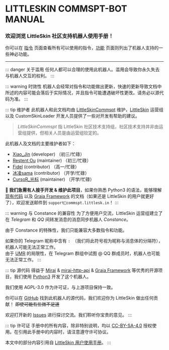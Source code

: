 # LITTLESKIN COMMSPT-BOT MANUAL

<h3>欢迎浏览 LittleSkin 社区支持机器人使用手册！</h3>


你可以在 [指令](commands.md) 页面查看所有可以使用的指令，[功能](functions.md) 页面则列出了机器人支持的一些神必功能。

---

::: danger 关于滥用
任何人都可以合理的使用此机器人。滥用会导致你永久失去与机器人交互的权利。
:::

::: warning 时效性
机器人会经常对指令和功能做出更新，快速的更新导致文档中所述的内容可能会落后于实际情况，并且指令可能遭遇破坏性更改。请务必以源代码为准。
:::

::: tip 维护者
此机器人和此文档均由 [LittleSkinCommspt](https://github.com/LittleSkinCommspt) 维护，[LittleSkin](https://littlesk.in/) 运营组以及 CustomSkinLoader 开发人员提供了一些对开发有帮助的建议。

> *LittleSkinCommspt* 指 LittleSkin 社区技术支持组，社区技术支持并非由运营组提供，但相关人员是由运营组钦定的。

此机器人及文档的主要维护者如下：
- [Xiao\_Jin](https://github.com/jinzhijie) (developer) （初三/忙碌）
- [Restent Ou](https://github.com/Restent) (maintainer) （初三/忙碌）
- [Fidel](https://github.com/Fidelxyz) (contributor) （高一/忙碌）
- [冰凌sama](https://github.com/bingling-sama) (contributor) （开学/忙碌）
- [CursoR_光标](https://github.com/CursoR-S) (maintainer) （开学/忙碌）

**📣 我们急需有人接手开发 & 维护此项目**，如果你熟悉 Python3 的语法，能够理解 [现有代码](https://github.com/LittleSkinCommspt/commspt-bot) 以及 [Graia Framework](https://github.com/GraiaProject/Application) 的文档（如果还是 LittleSkin 的用户就更好了），欢迎发送邮件到 `support📧commspt.littlesk.in`！
:::

::: warning 与 Constance 的兼容性
为了方便用户交流，LittleSkin 运营组建立了在 *Telegram* 和 *QQ* 间转发消息的消息同步机器人 *Constance*。

由于 Constance 的特殊性，我们只能兼容大多数指令和功能。

如果你的 Telegram 昵称中含有 `: `（我们将此符号视为昵称与消息体的分隔符），机器人可能无法正常工作。  
由于 [UMR](https://github.com/JQ-Networks/UnifiedMessageRelay) 的局限性，在 Telegram 群组中试图 @ QQ 群成员时，机器人也可能无法正常工作。
:::

::: tip 源代码
得益于 [Mirai](https://github.com/mamoe/mirai) & [mirai-http-api](https://github.com/project-mirai/mirai-api-http) & [Graia Framework](https://github.com/GraiaProject/Application) 等优秀的开源项目，我们使用 [Python3](https://www.python.org/) 开发了这个机器人。

我们使用 AGPL-3.0 作为许可证，与上游项目保持一致。

你可以在 [GitHub](https://github.com/LittleSkinCommspt/commspt-bot) 找到此机器人的源代码，我们欢迎你为 LittleSkin 做出任何贡献！ ~~即使可能有些微不足道~~

欢迎打开新的 [Issues](https://github.com/LittleSkinCommspt/commspt-bot/issues) 进行探讨交流。我们聆听你宝贵的意见。
:::

::: tip 许可证
手册中的所有内容，除非特别说明，均以 [CC-BY-SA-4.0](https://creativecommons.org/licenses/by-sa/4.0/deed.zh) 授权使用。在引用此手册中的内容时，请注意遵守许可协议。

本文中的部分内容引用自 [LittleSkin 用户使用手册](https://manual.littlesk.in/)。
:::
